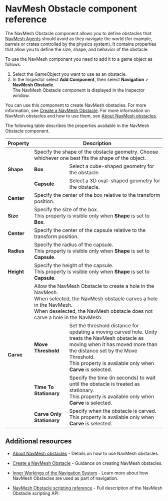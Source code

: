 # NavMesh Obstacle component reference

The NavMesh Obstacle component allows you to define obstacles that [NavMesh Agents](AboutAgents) should avoid as they navigate the world (for example, barrels or crates controlled by the physics system). It contains properties that allow you to define the size, shape, and behavior of the obstacle.

To use the NavMesh component you need to add it to a game object as follows:
1. Select the GameObject you want to use as an obstacle.
1. In the Inspector select **Add Component**, then select **Navigation** &gt; **NavMesh Obstacle**. <br/> The NavMesh Obstacle component is displayed in the Inspector window.

You can use this component to create NavMesh obstacles. For more information, see [Create a NavMesh Obstacle](./CreateNavMeshObstacle.md). For more information on NavMesh obstacles and how to use them, see [About NavMesh obstacles](AboutObstacles).

The following table describes the properties available in the NavMesh Obstacle component.

<table>
  <thead>
    <tr>
      <th colspan="1"><strong>Property</strong></th>
      <th colspan="2"><strong>Description</strong></th>
    </tr>
  </thead>
  <tbody>
    <tr>
      <td rowspan="3"><strong>Shape</strong></td>
      <td colspan="2">Specify the shape of the obstacle geometry. Choose whichever one best fits the shape of the object. </td>
    </tr>
    <tr>
      <td><strong>Box</strong></td>
      <td>Select a cube-shaped geometry for the obstacle.</td>
    </tr>
    <tr>
      <td><strong>Capsule</strong></td>
      <td>Select a 3D oval-shaped geometry for the obstacle.</td>
    </tr>
    <tr>
      <td><strong>Center</strong></td>
      <td colspan="2"> Specify the center of the box relative to the transform position.</td>
    </tr>
    <tr>
      <td><strong>Size</strong></td>
      <td colspan="2"> Specify the size of the box. <br/> This property is visible only when <strong>Shape</strong> is set to <strong>Box</strong>. </td>
    </tr>
    <tr>
      <td><strong> Center </strong></td>
      <td colspan="2"> Specify the center of the capsule relative to the transform position.</td>
    </tr>
    <tr>
      <td><strong> Radius </strong></td>
      <td colspan="2"> Specify the radius of the capsule.  <br/> This property is visible only when <strong>Shape</strong> is set to <strong>Capsule</strong>. </td>
    </tr>
    <tr>
      <td><strong> Height </strong></td>
      <td colspan="2"> Specify the height of the capsule.  <br/> This property is visible only when <strong>Shape</strong> is set to <strong>Capsule</strong>. </td>
    </tr>
    <tr>
      <td rowspan="4"><strong>Carve</strong></td>
      <td colspan="2">Allow the NavMesh Obstacle to create a hole in the NavMesh. <br/> When selected, the NavMesh obstacle carves a hole in the NavMesh. <br/> When deselected, the NavMesh obstacle does not carve a hole in the NavMesh. </td>
    </tr>
    <tr>
      <td><strong>Move Threshold</strong></td>
      <td> Set the threshold distance for updating a moving carved hole. Unity treats the NavMesh obstacle as moving when it has moved more than the distance set by the Move Threshold.  <br/> This property is available only when <strong>Carve</strong> is selected.</td>
    </tr>
    <tr>
      <td><strong>Time To Stationary</strong></td>
      <td> Specify the time (in seconds) to wait until the obstacle is treated as stationary. <br/> This property is available only when <strong>Carve</strong> is selected.</td>
    </tr>
    <tr>
      <td><strong>Carve Only Stationary</strong></td>
      <td> Specify when the obstacle is carved. <br/> This property is available only when <strong>Carve</strong> is selected.</td>
    </tr>
  </tbody>
</table>

## Additional resources

- [About NavMesh obstacles](AboutObstacles) - Details on how to use NavMesh obstacles.
- [Create a NavMesh Obstacle](./CreateNavMeshObstacle.md) - Guidance on creating NavMesh obstacles.

- [Inner Workings of the Navigation System](./NavInnerWorkings.md) - Learn more about how NavMesh Obstacles are used as part of navigation.

- [NavMesh Obstacle scripting reference](https://docs.unity3d.com/ScriptReference/AI.NavMeshObstacle.html) - Full description of the NavMesh Obstacle scripting API.

[1]: ./BuildingNavMesh.md "A mesh that Unity generates to approximate the walkable areas and obstacles in your environment for path finding and AI-controlled navigation."
[2]: https://docs.unity3d.com/Manual/CollidersOverview.html "An invisible shape that is used to handle physical collisions for an object. A collider doesn’t need to be exactly the same shape as the object’s mesh - a rough approximation is often more efficient and indistinguishable in gameplay."
[3]: https://docs.unity3d.com/Manual/CollidersOverview.html "A collision occurs when the physics engine detects that the colliders of two GameObjects make contact or overlap, when at least one has a Rigidbody component and is in motion."
[4]: https://docs.unity3d.com/Manual/class-GameObject.html "The fundamental object in Unity scenes, which can represent characters, props, scenery, cameras, waypoints, and more. A GameObject’s functionality is defined by the Components attached to it."